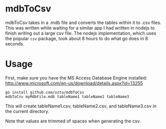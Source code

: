 # mdbToCsv
mdbToCsv takes in a .mdb file and converts the tables within it to .csv files. This was written while waiting for a similar app I had written in nodejs to finish writing out a large csv file. The nodejs implementation, which uses the popular `csv` package, took about 8 hours to do what go does in 8 seconds.

# Usage
First, make sure you have the MS Access Database Engine installed: http://www.microsoft.com/en-us/download/details.aspx?id=13255

```
go install github.com/oztu/mdbToCsv
mdbToCsv myMdbFile.mdb tableName1 tableName2 tableName3 
```

This will create tableName1.csv, tableName2.csv, and tableName3.csv in the current directory.

Note that values are trimmed of spaces when generating the csv.
